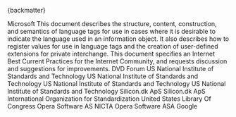 
{backmatter}

<reference anchor="AVIFormat" target="https://docs.microsoft.com/en-us/windows/win32/directshow/avi-riff-file-reference">
  <front>
    <title>AVI RIFF File Reference</title>
    <author><organization>Microsoft</organization></author>
    <date day="31" month="May" year="2018" />
  </front>
</reference>

<reference  anchor='BCP47' target='https://www.rfc-editor.org/info/rfc5646'>
  <front>
    <title>Tags for Identifying Languages</title>
    <author initials='A.' surname='Phillips' fullname='A. Phillips' role='editor'><organization /></author>
    <author initials='M.' surname='Davis' fullname='M. Davis' role='editor'><organization /></author>
    <date year='2009' month='September' />
    <abstract><t>This document describes the structure, content, construction, and semantics of language tags for use in cases where it is desirable to indicate the language used in an information object.  It also describes how to register values for use in language tags and the creation of user-defined extensions for private interchange.  This document  specifies an Internet Best Current Practices for the Internet Community, and requests discussion and suggestions for improvements.</t></abstract>
  </front>
  <seriesInfo name='BCP' value='47'/>
  <seriesInfo name='RFC' value='5646'/>
  <seriesInfo name='DOI' value='10.17487/RFC5646'/>
</reference>

<reference anchor="Blowfish" target="https://www.schneier.com/academic/blowfish/">
  <front>
    <title>The Blowfish Encryption Algorithm</title>
    <author initials='B.' surname='Schneier' fullname='Bruce Schneier'><organization /></author>
    <date year="1993"/>
  </front>
</reference>

<reference anchor="BZIP2" target="https://sourceware.org/bzip2/">
  <front>
    <title>bzip2</title>
    <author initials='J.' surname='Seward' fullname='Julian Seward'><organization /></author>
    <date day="18" month="July" year="1996" />
  </front>
</reference>

<reference anchor="DVD-Video" target="http://www.dvdforum.org/">
  <front>
    <title>DVD-Books: Part 3 DVD-Video Book</title>
    <author>
      <organization>DVD Forum</organization>
    </author>
    <date day="1" month="November" year="1995" />
  </front>
</reference>

<reference anchor="FIPS.46-3" target="https://csrc.nist.gov/publications/detail/fips/46/3/archive/1999-10-25">
  <front>
    <title>Data Encryption Standard (DES)</title>
    <author>
      <organization>US National Institute of Standards and Technology</organization>
    </author>
    <date day="25" month="October" year="1999" />
  </front>
  <seriesInfo name="FIPS" value="PUB 46"/>
</reference>

<reference anchor="FIPS.197" target="https://csrc.nist.gov/publications/detail/fips/197/final">
  <front>
    <title>Advanced Encryption Standard (AES)</title>
    <author>
      <organization>US National Institute of Standards and Technology</organization>
    </author>
    <date day="26" month="November" year="2001" />
  </front>
  <seriesInfo name="FIPS" value="PUB 197"/>
  <seriesInfo name='DOI' value='10.6028/NIST.FIPS.197'/>
</reference>

<reference anchor="SP.800-38A" target="https://csrc.nist.gov/publications/detail/fips/197/final">
  <front>
    <title>Recommendation for Block Cipher Modes of Operation: Methods and Techniques</title>
    <author>
      <organization>US National Institute of Standards and Technology</organization>
    </author>
    <date day="01" month="December" year="2001" />
  </front>
  <seriesInfo name='DOI' value='10.6028/NIST.SP.800-38A'/>
</reference>

<reference anchor="SP.800-67" target="https://csrc.nist.gov/publications/detail/fips/197/final">
  <front>
    <title>Recommendation for the Triple Data Encryption Algorithm (TDEA) Block Cipher</title>
    <author>
      <organization>US National Institute of Standards and Technology</organization>
    </author>
    <date day="01" month="November" year="2017" />
  </front>
  <seriesInfo name='DOI' value='10.6028/10.6028/NIST.SP.800-67r2'/>
</reference>

<reference anchor="FourCC-RGB" target="https://www.fourcc.org/rgb.php">
  <front>
    <title>RGB Pixel Format FourCCs</title>
    <author><organization>Silicon.dk ApS</organization></author>
  </front>
</reference>

<reference anchor="FourCC-YUV" target="https://www.fourcc.org/yuv.php">
  <front>
    <title>YUV Pixel Format FourCCs</title>
    <author><organization>Silicon.dk ApS</organization></author>
  </front>
</reference>

<reference anchor="IANALangRegistry" target="https://www.iana.org/assignments/language-subtag-registry/language-subtag-registry">
  <front>
    <title>IANA Language Subtag Registry</title>
    <author/>
    <date day="28" month="February" year="2013" />
  </front>
</reference>

<reference anchor="IANADomains" target="https://www.iana.org/domains/root/db">
  <front>
    <title>IANA Root Zone Database</title>
    <author/>
  </front>
</reference>

<reference anchor="ISO3166-1" target="https://www.iso.org/standard/72482.html">
  <front>
    <title>Codes for the representation of names of countries and their subdivisions -- Part 1: Country code</title>
    <author>
      <organization>International Organization for Standardization</organization>
    </author>
    <date month="August" year="2020"/>
  </front>
  <seriesInfo name="ISO" value="3166-1:2020" />
</reference>

<reference anchor="ISO639-2" target="https://www.loc.gov/standards/iso639-2/php/code_list.php">
  <front>
    <title>Codes for the Representation of Names of Languages</title>
    <author>
      <organization>United States Library Of Congress</organization>
    </author>
    <date day="21" month="December" year="2017"/>
  </front>
  <seriesInfo name="ISO" value="639-2:1998" />
</reference>

<reference anchor="MatroskaCodec">
  <front>
    <title>Media Container Codec Specifications</title>
    <author initials="S." surname="Lhomme" fullname="Steve Lhomme"> </author>
    <author initials="M." surname="Bunkus" fullname="Moritz Bunkus"> </author>
    <author initials="D." surname="Rice" fullname="Dave Rice"> </author>
    <date month="April" day="12" year="2021"/>
  </front>
  <seriesInfo name="Internet-Draft" value="draft-ietf-cellar-codec-09"/>
  <format type="TXT" target="https://www.ietf.org/archive/id/draft-ietf-cellar-codec-09.txt"/>
</reference>

<reference anchor="MatroskaTags">
  <front>
    <title>Matroska Media Container Tag Specifications</title>
    <author initials="S." surname="Lhomme" fullname="Steve Lhomme"> </author>
    <author initials="M." surname="Bunkus" fullname="Moritz Bunkus"> </author>
    <author initials="D." surname="Rice" fullname="Dave Rice"> </author>
    <date month="April" day="12" year="2021"/>
  </front>
  <seriesInfo name="Internet-Draft" value="draft-ietf-cellar-tags-09"/>
  <format type="TXT" target="https://www.ietf.org/archive/id/draft-ietf-cellar-tags-09.txt"/>
</reference>

<reference anchor="LZO" target="https://www.kernel.org/doc/Documentation/lzo.txt">
  <front>
    <title>Lempel–Ziv–Oberhumer compression</title>
    <author initials='W.' surname='Tarreau' fullname='Willy Tarreau'><organization /></author>
    <author initials='R.' surname='Rodgman' fullname='Dave Rodgman'><organization /></author>
    <author initials='M.' surname='Oberhumer' fullname='Markus Oberhumer'><organization /></author>
    <date day="30" month="October" year="2018"/>
  </front>
</reference>

<reference anchor="Twofish" target="https://www.schneier.com/academic/twofish/">
  <front>
    <title>Twofish: A 128-Bit Block Cipher</title>
    <author initials='B.' surname='Schneier' fullname='Bruce Schneier'><organization /></author>
    <author initials='J.' surname='Kelsey' fullname='John Kelsey'><organization /></author>
    <author initials='D.' surname='Whiting' fullname='Doug Whiting'><organization /></author>
    <author initials='D.' surname='Wagner' fullname='David Wagner'><organization /></author>
    <author initials='C.' surname='Hall' fullname='Chris Hall'><organization /></author>
    <author initials='N.' surname='Ferguson' fullname='Niels Ferguson'><organization /></author>
    <date day="15" month="June" year="1998"/>
  </front>
</reference>

<reference anchor="WebVTT" target="https://www.w3.org/TR/webvtt1/#webvtt-cue-identifier">
  <front>
    <title>WebVTT Cue Identifier</title>
    <author fullname='Simon Pieters'><organization>Opera Software AS</organization></author>
    <author fullname='Silvia Pfeiffer' role='editor'><organization>NICTA</organization></author>
    <author fullname='Philip Jägenstedt'><organization>Opera Software ASA</organization></author>
    <author fullname='Ian Hickson'><organization>Google</organization></author>
    <date day="4" month="April" year="2019" />
  </front>
</reference>

<reference anchor="MCF" target="http://mukoli.free.fr/mcf/mcf.html">
  <front>
    <title>Media Container Format</title>
    <author/>
    <date day="17" month="July" year="2002" />
  </front>
</reference>

<reference anchor="DivXTrickTrack" target="http://web.archive.org/web/20101222001148/http://labs.divx.com/node/16601">
  <front>
    <title>DivX Trick Track Extensions</title>
    <author/>
    <date day="14" month="December" year="2010" />
  </front>
</reference>

<reference anchor="DivXWorldFonts" target="http://web.archive.org/web/20110214132246/http://labs.divx.com/node/16602">
  <front>
    <title>DivX World Fonts Extensions</title>
    <author/>
    <date day="14" month="December" year="2010" />
  </front>
</reference>

